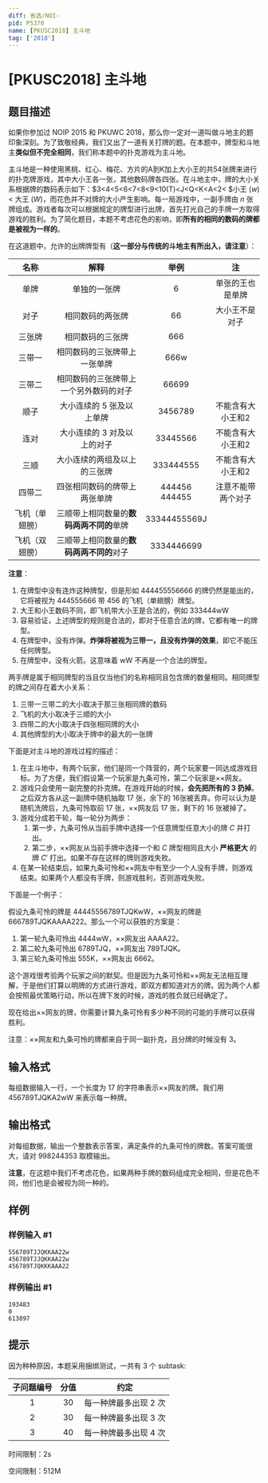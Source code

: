 ```yaml
---
diff: 省选/NOI-
pid: P5370
name: [PKUSC2018] 主斗地
tag: ['2018']
---
```

# [PKUSC2018] 主斗地
## 题目描述

如果你参加过 NOIP 2015 和 PKUWC 2018，那么你一定对一道叫做斗地主的题印象深刻。为了致敬经典，我们又出了一道有关打牌的题。在本题中，牌型和斗地主**类似但不完全相同**，我们称本题中的扑克游戏为主斗地。

主斗地是一种使用黑桃、红心、梅花、方片的A到K加上大小王的共54张牌来进行的扑克牌游戏，其中大小王各一张，其他数码牌各四张。在斗地主中，牌的大小关系根据牌的数码表示如下：$3<4<5<6<7<8<9<10(T)<J<Q<K<A<2< $小王 $(w)$ $<$ 大王 $(W)$，而花色并不对牌的大小产生影响。每一局游戏中，一副手牌由 $n$ 张牌组成。游戏者每次可以根据规定的牌型进行出牌，首先打光自己的手牌一方取得游戏的胜利。为了简化题目，本题不考虑花色的影响，即**所有的相同的数码的牌都是被视为一样的**。

在这道题中，允许的出牌牌型有（**这一部分与传统的斗地主有所出入，请注意**）：

|   名称    |           解释           |      举例       |     注     |
| :-----: | :--------------------: | :-----------: | :-------: |
|   单牌    |         单独的一张牌         |       6       | 单张的王也是单牌  |
|   对子    |        相同数码的两张牌        |      66       |  大小王不是对子  |
|   三张牌   |        相同数码的三张牌        |      666      |           |
|   三带一   |     相同数码的三张牌带上一张单牌     |     666w      |           |
|   三带二   |  相同数码的三张牌带上一个另外数码的对子   |     66699     |           |
|   顺子    |    大小连续的 $5$ 张及以上单牌    |    3456789    | 不能含有大小王和2 |
|   连对    |   大小连续的 $3$ 对及以上的对子    |   33445566    | 不能含有大小王和2 |
|   三顺    |     大小连续的两组及以上的三张牌     |   333444555   | 不能含有大小王和2 |
|   四带二   |     四张相同数码的牌带上两张单牌     | 444456 444455 | 注意不能带两个对子 |
| 飞机（单翅膀） | 三顺带上相同数量的**数码两两不同的**单牌 | 33344455569J  |           |
| 飞机（双翅膀） | 三顺带上相同数量的**数码两两不同的**对子 |  3334446699   |           |

**注意**：

1. 在牌型中没有连炸这种牌型，但是形如 444455556666 的牌仍然是能出的，它将被视为 444555666 带 456 的飞机（单翅膀）牌型。
2. 大王和小王数码不同，即飞机带大小王是合法的，例如 333444wW
3. 容易验证，上述牌型的规则是合法的，即对于任意合法的牌，它都有唯一的牌型。
4. 在牌型中，没有炸弹。**炸弹将被视为三带一，且没有炸弹的效果**，即它不能压任何牌型。
5. 在牌型中，没有火箭。这意味着 wW 不再是一个合法的牌型。

两手牌是属于相同牌型的当且仅当他们的名称相同且包含牌的数量相同。相同牌型的牌之间存在着大小关系：

1. 三带一三带二的大小取决于那三张相同牌的数码
2. 飞机的大小取决于三顺的大小
3. 四带二的大小取决于四张相同牌的大小
4. 其他牌型的大小取决于牌中的最大的一张牌

下面是对主斗地的游戏过程的描述：

1. 在主斗地中，有两个玩家，他们是同一个阵营的，两个玩家要一同达成游戏目标。为了方便，我们假设第一个玩家是九条可怜，第二个玩家是××网友。
2. 游戏只会使用一副完整的扑克牌。在游戏开始的时候，**会先把所有的 $3$ 扔掉**。之后双方各从这一副牌中随机抽取 $17$ 张，余下的 $16$张被丢弃。你可以认为是随机洗牌后，九条可怜取前 $17$ 张，××网友后 $17$ 张，剩下的 $16$ 张被掉了。
3. 游戏分成若干轮，每一轮分为两步：
   1. 第一步，九条可怜从当前手牌中选择一个任意牌型任意大小的牌 $C$ 并打出。
   2. 第二步，××网友从当前手牌中选择一个和 $C$ 牌型相同且大小 **严格更大** 的牌 $C'$ 打出。如果不存在这样的牌则游戏失败。
4. 在某一轮结束后，如果九条可怜和××网友中有至少一个人没有手牌，则游戏结束。如果两个人都没有手牌，则游戏胜利，否则游戏失败。

下面是一个例子：

假设九条可怜的牌是 44445556789TJQKwW，××网友的牌是 666789TJQKAAAA222。那么一个可以获胜的方案是：

1. 第一轮九条可怜出 4444wW，××网友出 AAAA22。
2. 第二轮九条可怜出 6789TJQ，××网友出 789TJQK。
3. 第三轮九条可怜出 555K，××网友出 6662。

这个游戏很考验两个玩家之间的默契。但是因为九条可怜和××网友无法相互理解，于是他们打算以明牌的方式进行游戏，即双方都知道对方的牌。因为两个人都会按照最优策略行动，所以在牌下发的时候，游戏的胜负就已经确定了。

现在给出××网友的牌，你需要计算九条可怜有多少种不同的可能的手牌可以获得胜利。

注意：××网友和九条可怜的牌都来自于同一副扑克，且分牌的时候没有 $3$。
## 输入格式

每组数据输入一行，一个长度为 $17$ 的字符串表示××网友的牌。我们用 456789TJQKA2wW 来表示每一种牌。

## 输出格式

对每组数据，输出一个整数表示答案，满足条件的九条可怜的牌数。答案可能很大，请对 $998244353$ 取模输出。

**注意**，在这题中我们不考虑花色，如果两种手牌的数码组成完全相同，但是花色不同，他们也是会被视为同一种的。

## 样例

### 样例输入 #1
```
556789TJJQKKAA22w
456789TJJQKKAA22w
456789TJQKKKAAA22
```
### 样例输出 #1
```
193483
0
613897
```
## 提示


因为种种原因，本题采用捆绑测试，一共有 $3$ 个 subtask:

| 子问题编号 |  分值  |       约定       |
| :---: | :--: | :------------: |
|   1   | $30$ | 每一种牌最多出现 $2$ 次 |
|   2   | $30$ | 每一种牌最多出现 $3$ 次 |
|   3   | $40$ | 每一种牌最多出现 $4$ 次 |

时间限制：2s 

空间限制：512M
